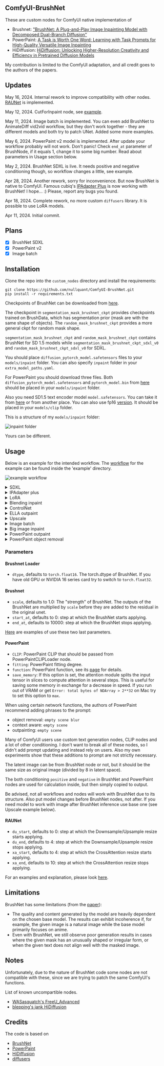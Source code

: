 ## ComfyUI-BrushNet

These are custom nodes for ComfyUI native implementation of 

- Brushnet:  ["BrushNet: A Plug-and-Play Image Inpainting Model with Decomposed Dual-Branch Diffusion"](https://arxiv.org/abs/2403.06976) 
- PowerPaint: [A Task is Worth One Word: Learning with Task Prompts for High-Quality Versatile Image Inpainting](https://arxiv.org/abs/2312.03594) 
- HiDiffusion: [HiDiffusion: Unlocking Higher-Resolution Creativity and Efficiency in Pretrained Diffusion Models](https://arxiv.org/abs/2311.17528)

My contribution is limited to the ComfyUI adaptation, and all credit goes to the authors of the papers.

## Updates

May 16, 2024. Internal rework to improve compatibility with other nodes. [RAUNet](RAUNET.md) is implemented.

May 12, 2024. CutForInpaint node, see [example](BIG_IMAGE.md).

May 11, 2024. Image batch is implemented. You can even add BrushNet to AnimateDiff vid2vid workflow, but they don't work together - they are different models and both try to patch UNet. Added some more examples.

May 6, 2024. PowerPaint v2 model is implemented. After update your workflow probably will not work. Don't panic! Check `end_at` parameter of BrushNode, if it equals 1, change it to some big number. Read about parameters in Usage section below.

May 2, 2024. BrushNet SDXL is live. It needs positive and negative conditioning though, so workflow changes a little, see example.

Apr 28, 2024. Another rework, sorry for inconvenience. But now BrushNet is native to ComfyUI. Famous cubiq's [IPAdapter Plus](https://github.com/cubiq/ComfyUI_IPAdapter_plus) is now working with BrushNet! I hope... :) Please, report any bugs you found.

Apr 18, 2024. Complete rework, no more custom `diffusers` library. It is possible to use LoRA models.

Apr 11, 2024. Initial commit.

## Plans

- [x] BrushNet SDXL
- [x] PowerPaint v2
- [x] Image batch

## Installation

Clone the repo into the `custom_nodes` directory and install the requirements:

```
git clone https://github.com/nullquant/ComfyUI-BrushNet.git
pip install -r requirements.txt
```

Checkpoints of BrushNet can be downloaded from [here](https://drive.google.com/drive/folders/1fqmS1CEOvXCxNWFrsSYd_jHYXxrydh1n?usp=drive_link). 

The checkpoint in `segmentation_mask_brushnet_ckpt` provides checkpoints trained on BrushData, which has segmentation prior (mask are with the same shape of objects). The `random_mask_brushnet_ckpt` provides a more general ckpt for random mask shape.

`segmentation_mask_brushnet_ckpt` and `random_mask_brushnet_ckpt` contains BrushNet for SD 1.5 models while 
`segmentation_mask_brushnet_ckpt_sdxl_v0` and `random_mask_brushnet_ckpt_sdxl_v0` for SDXL.

You should place `diffusion_pytorch_model.safetensors` files to your `models/inpaint` folder. You can also specify `inpaint` folder in your `extra_model_paths.yaml`.

For PowerPaint you should download three files. Both `diffusion_pytorch_model.safetensors` and `pytorch_model.bin` from [here](https://huggingface.co/JunhaoZhuang/PowerPaint-v2-1/tree/main/PowerPaint_Brushnet) should be placed in your `models/inpaint` folder.

Also you need SD1.5 text encoder model `model.safetensors`. You can take it from [here](https://huggingface.co/ashllay/stable-diffusion-v1-5-archive/tree/main/text_encoder) or from another place. You can also use fp16 [version](https://huggingface.co/nmkd/stable-diffusion-1.5-fp16/tree/main/text_encoder). It should be placed in your `models/clip` folder.

This is a structure of my `models/inpaint` folder:

![inpaint folder](example/inpaint_folder.png?raw=true)

Yours can be different.

## Usage

Below is an example for the intended workflow. The [workflow](example/BrushNet_basic.json) for the example can be found inside the 'example' directory.

![example workflow](example/BrushNet_basic.png?raw=true)

<details>
  <summary>SDXL</summary>
  
![example workflow](example/BrushNet_SDXL_basic.png?raw=true)

[workflow](example/BrushNet_SDXL_basic.json)

</details>

<details>
  <summary>IPAdapter plus</summary>
  
![example workflow](example/BrushNet_with_IPA.png?raw=true)

[workflow](example/BrushNet_with_IPA.json)

</details>

<details>
  <summary>LoRA</summary>
  
![example workflow](example/BrushNet_with_LoRA.png?raw=true)

[workflow](example/BrushNet_with_LoRA.json)

</details>

<details>
  <summary>Blending inpaint</summary>

![example workflow](example/BrushNet_inpaint.png?raw=true)

Sometimes inference and VAE broke image, so you need to blend inpaint image with the original: [workflow](example/BrushNet_inpaint.json). You can see blurred and broken text after inpainting in the first image and how I suppose to repair it.

</details>

<details>
  <summary>ControlNet</summary>

![example workflow](example/BrushNet_with_CN.png?raw=true)

[workflow](example/BrushNet_with_CN.json)

[ControlNet canny edge](CN.md)

</details>

<details>
  <summary>ELLA outpaint</summary>

![example workflow](example/BrushNet_with_ELLA.png?raw=true)

[workflow](example/BrushNet_with_ELLA.json)

</details>

<details>
  <summary>Upscale</summary>

![example workflow](example/BrushNet_SDXL_upscale.png?raw=true)

[workflow](example/BrushNet_SDXL_upscale.json)

To upscale you should use base model, not BrushNet. The same is true for conditioning. Latent upscaling between BrushNet and KSampler will not work or will give you wierd results. These limitations are due to structure of BrushNet and its influence on UNet calculations.

</details>

<details>
  <summary>Image batch</summary>

![example workflow](example/BrushNet_image_batch.png?raw=true)

[workflow](example/BrushNet_image_batch.json)

If you have OOM problems, you can use Evolved Sampling from [AnimateDiff-Evolved](https://github.com/Kosinkadink/ComfyUI-AnimateDiff-Evolved):
    
![example workflow](example/BrushNet_image_big_batch.png?raw=true)

[workflow](example/BrushNet_image_big_batch.json)

In Context Options set context_length to number of images which can be loaded into VRAM. Images will be processed in chunks of this size.

</details>


<details>
  <summary>Big image inpaint</summary>

![example workflow](example/BrushNet_cut_for_inpaint.png?raw=true)

[workflow](example/BrushNet_cut_for_inpaint.json)

When you work with big image and your inpaint mask is small it is better to cut part of the image, work with it and then blend it back. 
I created a node for such workflow, see example.

</details>


<details>
  <summary>PowerPaint outpaint</summary>

![example workflow](example/PowerPaint_outpaint.png?raw=true)

[workflow](example/PowerPaint_outpaint.json)

</details>

<details>
  <summary>PowerPaint object removal</summary>

![example workflow](example/PowerPaint_object_removal.png?raw=true)

[workflow](example/PowerPaint_object_removal.json)

It is often hard to completely remove the object, especially if it is at the front:

![object removal example](example/object_removal_fail.png?raw=true)

You should try to add object description to negative prompt and describe empty scene, like here:

![object removal example](example/object_removal.png?raw=true)

</details>

### Parameters

#### Brushnet Loader

- `dtype`, defaults to `torch.float16`. The torch.dtype of BrushNet. If you have old GPU or NVIDIA 16 series card try to switch to `torch.float32`.

#### Brushnet

- `scale`, defaults to 1.0: The "strength" of BrushNet. The outputs of the BrushNet are multiplied by `scale` before they are added to the residual in the original unet.
- `start_at`, defaults to 0: step at which the BrushNet starts applying.
- `end_at`, defaults to 10000: step at which the BrushNet stops applying.

[Here](PARAMS.md) are examples of use these two last parameters.

#### PowerPaint

- `CLIP`: PowerPaint CLIP that should be passed from PowerPaintCLIPLoader node.
- `fitting`: PowerPaint fitting degree.
- `function`: PowerPaint function, see its [page](https://github.com/open-mmlab/PowerPaint) for details.
- `save_memory`: If this option is set, the attention module splits the input tensor in slices to compute attention in several steps. This is useful for saving some memory in exchange for a decrease in speed. If you run out of VRAM or get `Error: total bytes of NDArray > 2**32` on Mac try to set this option to `max`.

When using certain network functions, the authors of PowerPaint recommend adding phrases to the prompt:

- object removal: `empty scene blur`
- context aware: `empty scene`
- outpainting: `empty scene`

Many of ComfyUI users use custom text generation nodes, CLIP nodes and a lot of other conditioning. I don't want to break all of these nodes, so I didn't add prompt updating and instead rely on users. Also my own experiments show that these additions to prompt are not strictly necessary.

The latent image can be from BrushNet node or not, but it should be the same size as original image (divided by 8 in latent space). 

The both conditioning `positive` and `negative` in BrushNet and PowerPaint nodes are used for calculation inside, but then simply copied to output.

Be advised, not all workflows and nodes will work with BrushNet due to its structure. Also put model changes before BrushNet nodes, not after. If you need model to work with image after BrushNet inference use base one (see Upscale example below).

#### RAUNet

- `du_start`, defaults to 0: step at which the Downsample/Upsample resize starts applying.
- `du_end`, defaults to 4: step at which the Downsample/Upsample resize stops applying.
- `xa_start`, defaults to 4: step at which the CrossAttention resize starts applying.
- `xa_end`, defaults to 10: step at which the CrossAttention resize stops applying.

For an examples and explanation, please look [here](RAUNET.md).

## Limitations 

BrushNet has some limitations (from the [paper](https://arxiv.org/abs/2403.06976)): 

- The quality and content generated by the model are heavily dependent on the chosen base model. 
The results can exhibit incoherence if, for example, the given image is a natural image while the base model primarily focuses on anime. 
- Even with BrushNet, we still observe poor generation results in cases where the given mask has an unusually shaped
or irregular form, or when the given text does not align well with the masked image.

## Notes

Unfortunately, due to the nature of BrushNet code some nodes are not compatible with these, since we are trying to patch the same ComfyUI's functions. 

List of known uncompartible nodes.

- [WASasquatch's FreeU_Advanced](https://github.com/WASasquatch/FreeU_Advanced/tree/main)
- [blepping's jank HiDiffusion](https://github.com/blepping/comfyui_jankhidiffusion)

## Credits

The code is based on 

- [BrushNet](https://github.com/TencentARC/BrushNet)
- [PowerPaint](https://github.com/zhuang2002/PowerPaint)
- [HiDiffusion](https://github.com/megvii-research/HiDiffusion)
- [diffusers](https://github.com/huggingface/diffusers)
